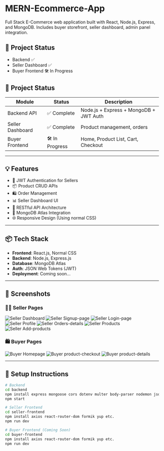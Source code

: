 # MERN-Ecommerce-App
Full Stack E-Commerce web application built with React, Node.js, Express, and MongoDB. Includes buyer storefront, seller dashboard, admin panel integration.

## 🚧 Project Status
- Backend ✅
- Seller Dashboard ✅
- Buyer Frontend 🛠️ In Progress



## 🚧 Project Status

| Module            | Status          | Description                                  |
|-------------------|-----------------|----------------------------------------------|
| Backend API       | ✅ Complete     | Node.js + Express + MongoDB + JWT Auth       |
| Seller Dashboard  | ✅ Complete     | Product management, orders                   |
| Buyer Frontend    | 🛠️ In Progress  | Home, Product List, Cart, Checkout           |

---

## 💡 Features

- 🔐 JWT Authentication for Sellers
- 📦 Product CRUD APIs
- 🛍️ Order Management
- 📊 Seller Dashboard UI
- 🧾 RESTful API Architecture
- 💾 MongoDB Atlas Integration
- 🌐 Responsive Design (Using normal CSS)

---

## 📦 Tech Stack

- **Frontend**: React.js, Normal CSS
- **Backend**: Node.js, Express.js
- **Database**: MongoDB Atlas
- **Auth**: JSON Web Tokens (JWT)
- **Deployment**: Coming soon...

---

## 📸 Screenshots

### 🧑‍💼 Seller Pages
![Seller Dashboard](./screenshots/Seller/seller-dashboard.png)
![Seller Signup-page](./screenshots/Seller/seller-signup-page.png)
![Seller Login-page](./screenshots/Seller/seller-login-page.png)
![Seller Profile](./screenshots/Seller/seller-profile.png)
![Seller Orders-details](./screenshots/Seller/orders-details.png)
![Seller Products](./screenshots/Seller/my-products.png)
![Seller Add-products](./screenshots/Seller/add-products.png)

### 🛍️ Buyer Pages
![Buyer Homepage](./screenshots/Buyer/buyer-homepage.png)
![Buyer product-checkout](./screenshots/Buyer/product-checkout.png)
![Buyer product-details](./screenshots/Buyer/product-details.png)


---

## 📂 Setup Instructions

```bash
# Backend
cd backend
npm install express mongoose cors dotenv multer body-parser nodemon jsonwebtoken etc.
npm start

# Seller Frontend
cd seller-frontend
npm install axios react-router-dom formik yup etc.
npm run dev

# Buyer Frontend (Coming Soon)
cd buyer-frontend
npm install axios react-router-dom formik yup etc.
npm run dev
